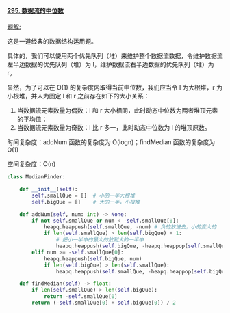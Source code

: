 #### [295. 数据流的中位数](https://leetcode-cn.com/problems/find-median-from-data-stream/)

[题解:](https://leetcode-cn.com/problems/find-median-from-data-stream/solution/gong-shui-san-xie-jing-dian-shu-ju-jie-g-pqy8/)

这是一道经典的数据结构运用题。

具体的，我们可以使用两个优先队列（堆）来维护整个数据流数据，令维护数据流左半边数据的优先队列（堆）为 l，维护数据流右半边数据的优先队列（堆）为 r。

显然，为了可以在 O(1) 的复杂度内取得当前中位数，我们应当令 l 为大根堆，r 为小根堆，并人为固定 l 和 r 之前存在如下的大小关系：

1. 当数据流元素数量为偶数：l 和 r 大小相同，此时动态中位数为两者堆顶元素的平均值；
2. 当数据流元素数量为奇数：l 比 r 多一，此时动态中位数为 l 的堆顶原数。

时间复杂度：addNum 函数的复杂度为 O(logn)；findMedian 函数的复杂度为 O(1)

空间复杂度：O(n)

```python
class MedianFinder:

    def __init__(self):
        self.smallQue = []  # 小的一半大根堆
        self.bigQue = []    # 大的一半，小根堆

    def addNum(self, num: int) -> None:
        if not self.smallQue or num < -self.smallQue[0]:
            heapq.heappush(self.smallQue, -num) # 负的放进去，小的变大的
            if len(self.smallQue) > len(self.bigQue) + 1:
                # 把小一半中的最大的放到大的一半中
                heapq.heappush(self.bigQue, -heapq.heappop(self.smallQue))
        elif num >= -self.smallQue[0]:
            heapq.heappush(self.bigQue, num)
            if len(self.bigQue) > len(self.smallQue):
                heapq.heappush(self.smallQue, -heapq.heappop(self.bigQue))

    def findMedian(self) -> float:
        if len(self.smallQue) > len(self.bigQue):
            return -self.smallQue[0]
        return (-self.smallQue[0] + self.bigQue[0]) / 2
```
